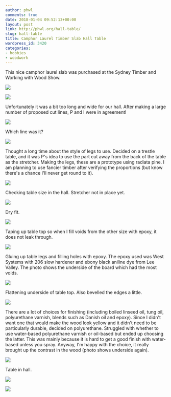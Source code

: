 ```yaml
---
author: phwl
comments: true
date: 2018-01-04 09:52:13+00:00
layout: post
link: http://phwl.org/hall-table/
slug: hall-table
title: Camphor Laurel Timber Slab Hall Table
wordpress_id: 3420
categories:
- hobbies
- woodwork
---
```




This nice camphor laurel slab was purchased at the Sydney Timber and Working with Wood Show. 

[![](http://phwl.org/wp-content/uploads/2018/01/IMG_0676.jpg)](http://phwl.org/wp-content/uploads/2018/01/IMG_0676.jpg)

<!-- more -->

[![](http://phwl.org/wp-content/uploads/2018/01/1.jpg)](http://phwl.org/wp-content/uploads/2018/01/1.jpg)


Unfortunately it was a bit too long and wide for our hall. After making a large number of proposed cut lines, P and I were in agreement!

[![](http://phwl.org/wp-content/uploads/2018/01/2.jpg)](http://phwl.org/wp-content/uploads/2018/01/2.jpg)

Which line was it?

[![](http://phwl.org/wp-content/uploads/2018/01/3.jpg)](http://phwl.org/wp-content/uploads/2018/01/3.jpg)

Thought a long time about the style of legs to use. Decided on a trestle table, and it was P's idea to use the part cut away from the back of the table as the stretcher. Making the legs, these are a prototype using radiata pine. I am planning to use fancier timber after verifying the proportions (but know there's a chance I'll never get round to it).

[![](http://phwl.org/wp-content/uploads/2018/01/4.jpg)](http://phwl.org/wp-content/uploads/2018/01/4.jpg)

Checking table size in the hall. Stretcher not in place yet.

[![](http://phwl.org/wp-content/uploads/2018/01/5.jpg)](http://phwl.org/wp-content/uploads/2018/01/5.jpg)

Dry fit.

[![](http://phwl.org/wp-content/uploads/2018/01/6.jpg)](http://phwl.org/wp-content/uploads/2018/01/6.jpg)

Taping up table top so when I fill voids from the other size with epoxy, it does not leak through.

[![](http://phwl.org/wp-content/uploads/2018/01/7.jpg)](http://phwl.org/wp-content/uploads/2018/01/7.jpg)

Gluing up table legs and filling holes with epoxy. The epoxy used was West Systems with 206 slow hardener and ebony black aniline dye from Lee Valley. The photo shows the underside of the board which had the most voids.

[![](http://phwl.org/wp-content/uploads/2018/01/8.jpg)](http://phwl.org/wp-content/uploads/2018/01/8.jpg)

Flattening underside of table top. Also bevelled the edges a little.

[![](http://phwl.org/wp-content/uploads/2018/01/IMG_0528.jpg)](http://phwl.org/wp-content/uploads/2018/01/IMG_0528.jpg)

There are a lot of choices for finishing (including boiled linseed oil, tung oil, polyurethane varnish, blends such as Danish oil and epoxy). Since I didn't want one that would make the wood look yellow and it didn't need to be particularly durable, decided on polyurethane. Struggled with whether to use water-based polyurethane varnish or oil-based but ended up choosing the latter. This was mainly because it is hard to get a good finish with water-based unless you spray. Anyway, I'm happy with the choice, it really brought up the contrast in the wood (photo shows underside again).

[![](http://phwl.org/wp-content/uploads/2018/01/9.jpg)](http://phwl.org/wp-content/uploads/2018/01/9.jpg)

Table in hall.

[![](http://phwl.org/wp-content/uploads/2018/01/IMG_0632.jpg)](http://phwl.org/wp-content/uploads/2018/01/IMG_0632.jpg)

[![](http://phwl.org/wp-content/uploads/2018/01/IMG_0676.jpg)](http://phwl.org/wp-content/uploads/2018/01/IMG_0676.jpg)
